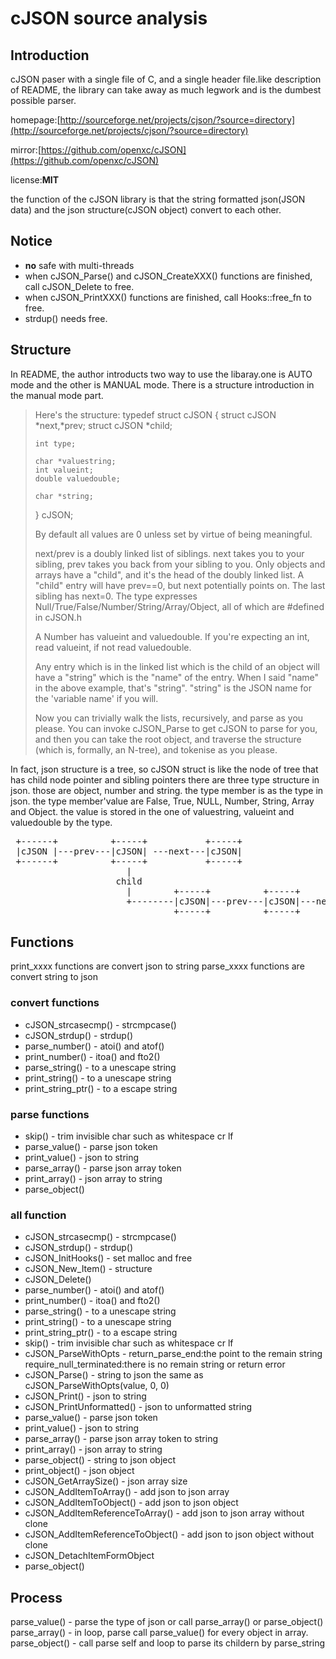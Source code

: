 cJSON source analysis
=============================
## Introduction ##


cJSON paser with a single file of C, and a single header file.like description 
of README, the library can take away as much legwork and is the dumbest possible
parser.


homepage:[http://sourceforge.net/projects/cjson/?source=directory](http://sourceforge.net/projects/cjson/?source=directory)


mirror:[https://github.com/openxc/cJSON](https://github.com/openxc/cJSON)


license:**MIT**


the function of the cJSON library is that the string formatted json(JSON data) and 
the json structure(cJSON object) convert to each other.


## Notice ##

* **no** safe with multi-threads
* when cJSON\_Parse() and cJSON\_CreateXXX() functions are finished, call cJSON\_Delete to free.
* when cJSON\_PrintXXX() functions are finished, call Hooks::free\_fn to free.
* strdup() needs free.

## Structure ##
In README, the author introducts two way to use the libaray.one is AUTO mode and
the other is MANUAL mode.
There is a structure introduction in the manual mode part.
<blockquote>
Here's the structure:
typedef struct cJSON {
	struct cJSON *next,*prev;
	struct cJSON *child;

	int type;

	char *valuestring;
	int valueint;
	double valuedouble;

	char *string;
} cJSON;

By default all values are 0 unless set by virtue of being meaningful.

next/prev is a doubly linked list of siblings. next takes you to your sibling,
prev takes you back from your sibling to you.
Only objects and arrays have a "child", and it's the head of the doubly linked list.
A "child" entry will have prev==0, but next potentially points on. The last sibling has next=0.
The type expresses Null/True/False/Number/String/Array/Object, all of which are #defined in
cJSON.h

A Number has valueint and valuedouble. If you're expecting an int, read valueint, if not read
valuedouble.

Any entry which is in the linked list which is the child of an object will have a "string"
which is the "name" of the entry. When I said "name" in the above example, that's "string".
"string" is the JSON name for the 'variable name' if you will.

Now you can trivially walk the lists, recursively, and parse as you please.
You can invoke cJSON\_Parse to get cJSON to parse for you, and then you can take
the root object, and traverse the structure (which is, formally, an N-tree),
and tokenise as you please. 
</blockquote>


In fact, json structure is a tree, so cJSON struct is like the node of tree that
has child node pointer and sibling pointers
there are three type structure in json. those are object, number and string.
the type member is as the type in json. the type member'value are False, True, 
NULL, Number, String, Array and Object.
the value is stored in the one of valuestring, valueint and valuedouble by the type.

<pre>
 +------+          +-----+           +-----+
 |cJSON |---prev---|cJSON| ---next---|cJSON|
 +------+          +-----+           +-----+
                      |
                    child      
                      |        +-----+          +-----+          +-----+
                      +--------|cJSON|---prev---|cJSON|---next---|cJSON|
                               +-----+          +-----+          +-----+
</pre>


## Functions ##

print\_xxxx functions are convert json to string
parse\_xxxx functions are convert string to json

### convert functions ###
* cJSON\_strcasecmp() - strcmpcase()
* cJSON\_strdup() - strdup()
* parse\_number() - atoi() and atof() 
* print\_number() - itoa() and fto2()
* parse\_string() - to a unescape string
* print\_string() - to a unescape string
* print\_string\_ptr() - to a escape string

### parse functions ###
* skip() - trim invisible char such as whitespace cr lf
* parse\_value() - parse json token
* print\_value() - json to string
* parse\_array() - parse json array token
* print\_array() - json array to string
* parse\_object() 

### all function ###
* cJSON\_strcasecmp() - strcmpcase()
* cJSON\_strdup() - strdup()
* cJSON\_InitHooks() - set malloc and free
* cJSON\_New\_Item() - structure
* cJSON\_Delete()
* parse\_number() - atoi() and atof() 
* print\_number() - itoa() and fto2()
* parse\_string() - to a unescape string
* print\_string() - to a unescape string
* print\_string\_ptr() - to a escape string
* skip() - trim invisible char such as whitespace cr lf
* cJSON\_ParseWithOpts - return\_parse\_end:the point to the remain string require\_null\_terminated:there is no remain string or return error
* cJSON\_Parse() - string to json the same as cJSON\_ParseWithOpts(value, 0, 0)
* cJSON\_Print() - json to string
* cJSON\_PrintUnformatted() - json to unformatted string
* parse\_value() - parse json token
* print\_value() - json to string
* parse\_array() - parse json array token to string
* print\_array() - json array to string
* parse\_object() - string to json object
* print\_object() - json object
* cJSON\_GetArraySize() - json array size
* cJSON\_AddItemToArray() - add json to json array
* cJSON\_AddItemToObject() - add json to json object
* cJSON\_AddItemReferenceToArray() - add json to json array without clone
* cJSON\_AddItemReferenceToObject() - add json to json object without clone
* cJSON\_DetachItemFormObject
* parse\_object() 


## Process ##

parse\_value() - parse the type of json or call parse\_array() or parse\_object()
parse\_array() - in loop, parse call parse\_value() for every object in array.
parse\_object() - call parse self and loop to parse its childern by parse\_string


